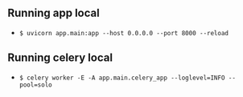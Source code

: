 ## Running app local
* `$ uvicorn app.main:app --host 0.0.0.0 --port 8000 --reload`

## Running celery local
* `$ celery worker -E -A app.main.celery_app --loglevel=INFO --pool=solo`